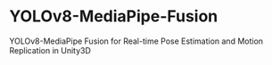 # YOLOv8-MediaPipe-Fusion
YOLOv8-MediaPipe Fusion for Real-time Pose Estimation and Motion Replication in Unity3D
